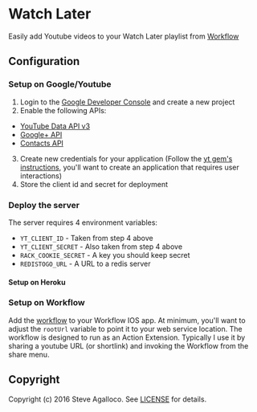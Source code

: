 # Watch Later

Easily add Youtube videos to your Watch Later playlist from [Workflow](http://workflow.is)

## Configuration

### Setup on Google/Youtube

1. Login to the [Google Developer Console](https://console.developers.google.com/apis/library) and create a new project
2. Enable the following APIs:
  * [YouTube Data API v3](https://console.developers.google.com/apis/api/youtube/overview)
  * [Google+ API](https://console.developers.google.com/apis/api/plus/overview)
  * [Contacts API](https://console.developers.google.com/apis/api/contacts/overview)

3. Create new credentials for your application (Follow the [yt gem's instructions](http://www.rubydoc.info/gems/yt#Configuring_your_app), you'll want to create an application that requires user interactions)
4. Store the client id and secret for deployment

### Deploy the server

The server requires 4 environment variables:

* `YT_CLIENT_ID` - Taken from step 4 above
* `YT_CLIENT_SECRET` - Also taken from step 4 above
* `RACK_COOKIE_SECRET` - A key you should keep secret
* `REDISTOGO_URL` - A URL to a redis server

#### Setup on Heroku



### Setup on Workflow

Add the [workflow]([https://workflow.is/workflows/7bf6f669b8074b0e905d9e49160281fd]) to your Workflow IOS app. At minimum, you'll want to adjust the `rootUrl` variable to point it to your web service location. The workflow is designed to run as an Action Extension. Typically I use it by sharing a youtube URL (or shortlink) and invoking the Workflow from the share menu.

## Copyright

Copyright (c) 2016 Steve Agalloco. See [LICENSE](LICENSE.md) for details.
